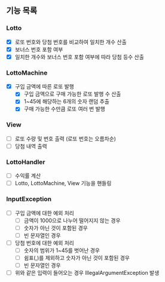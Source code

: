 ## 기능 목록

### Lotto
- [x] 로또 번호와 당첨 번호를 비교하여 일치한 개수 산출
- [x] 보너스 번호 포함 여부
- [x] 일치한 개수와 보너스 번호 포함 여부에 따라 당첨 등수 산출

### LottoMachine
- [x] 구입 금액에 따른 로또 발행
  - [x] 구입 금액으로 구매 가능한 로또 발행 수 산출 
  - [x] 1~45에 해당하는 6개의 숫자 랜덤 추출
  - [x] 구매 가능한 수만큼 로또 여러 번 발행

### View
- [ ] 로또 수량 및 번호 출력 (로또 번호는 오름차순)
- [ ] 당첨 내역 출력

### LottoHandler
- [ ] 수익률 계산
- [ ] Lotto, LottoMachine, View 기능을 핸들링

### InputException
- [ ] 구입 금액에 대한 예외 처리
   - [ ] 금액이 1000으로 나누어 떨어지지 않는 경우
   - [ ] 숫자가 아닌 것이 포함된 경우
   - [ ] 빈 문자열인 경우
- [ ] 당첨 번호에 대한 예외 처리
   - [ ] 숫자의 범위가 1~45를 벗어난 경우
   - [ ] 쉼표(,)를 제외하고 숫자가 아닌 것이 포함된 경우
   - [ ] 빈 문자열인 경우
- [ ] 위와 같은 입력이 들어오는 경우 IllegalArgumentException 발생
